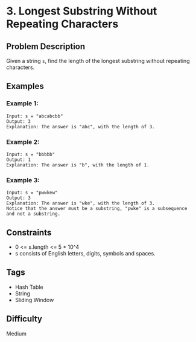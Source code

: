 # 3. Longest Substring Without Repeating Characters

## Problem Description
Given a string `s`, find the length of the longest substring without repeating characters.

## Examples

### Example 1:
```
Input: s = "abcabcbb"
Output: 3
Explanation: The answer is "abc", with the length of 3.
```

### Example 2:
```
Input: s = "bbbbb"
Output: 1
Explanation: The answer is "b", with the length of 1.
```

### Example 3:
```
Input: s = "pwwkew"
Output: 3
Explanation: The answer is "wke", with the length of 3.
Notice that the answer must be a substring, "pwke" is a subsequence and not a substring.
```

## Constraints
- 0 <= s.length <= 5 * 10^4
- s consists of English letters, digits, symbols and spaces.

## Tags
- Hash Table
- String
- Sliding Window

## Difficulty
Medium 